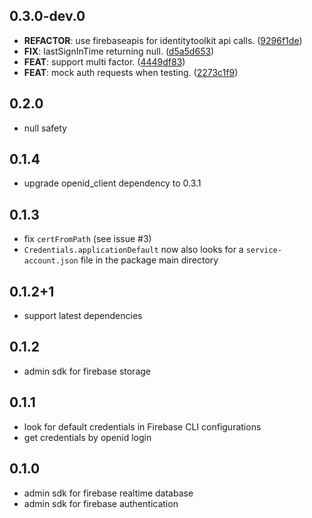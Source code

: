 ## 0.3.0-dev.0

 - **REFACTOR**: use firebaseapis for identitytoolkit api calls. ([9296f1de](https://github.com/appsup-dart/firebase_admin/commit/9296f1de9f2e9c9f2ed574e7f057973d30535b72))
 - **FIX**: lastSignInTime returning null. ([d5a5d653](https://github.com/appsup-dart/firebase_admin/commit/d5a5d65395dcb4e41a7481e80914ec91ebb8d9c0))
 - **FEAT**: support multi factor. ([4449df83](https://github.com/appsup-dart/firebase_admin/commit/4449df83675b36c03edfe46e950c87f862110be0))
 - **FEAT**: mock auth requests when testing. ([2273c1f9](https://github.com/appsup-dart/firebase_admin/commit/2273c1f9eb899feb2bd46871c0ee8dc3e26ba538))


## 0.2.0

- null safety

## 0.1.4

- upgrade openid_client dependency to 0.3.1

## 0.1.3

- fix `certFromPath` (see issue #3)
- `Credentials.applicationDefault` now also looks for a `service-account.json` file in the package main directory

## 0.1.2+1

- support latest dependencies

## 0.1.2

- admin sdk for firebase storage

## 0.1.1

- look for default credentials in Firebase CLI configurations
- get credentials by openid login


## 0.1.0

- admin sdk for firebase realtime database 
- admin sdk for firebase authentication
